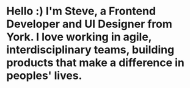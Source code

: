# Hello :) I'm Steve, a Frontend Developer and UI Designer from York. I love working in agile, interdisciplinary teams, building products that make a difference in peoples' lives.
